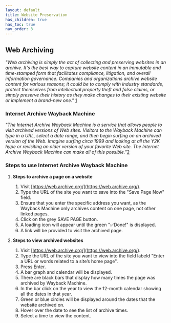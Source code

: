 ```yaml
---
layout: default
title: Website Preservation
has_children: true
has_toc: true
nav_order: 3
---
```

## Web Archiving

*"Web archiving is simply the act of collecting and preserving websites in an archive. It's the best way to capture website content in an immutable and time-stamped form that facilitates compliance, litigation, and overall information governance.*​
*Companies and organizations archive website content for various reasons; it could be to comply with industry standards, protect themselves from intellectual property theft and false claims, or simply preserve their history as they make changes to their existing website or implement a brand-new one."* [1]( https://blog.pagefreezer.com/reasons-companies-should-archive-websites)


### Internet Archive Wayback Machine

*"The Internet Archive Wayback Machine is a service that allows people to visit archived versions of Web sites. Visitors to the Wayback Machine can type in a URL, select a date range, and then begin surfing on an archived version of the Web. Imagine surfing circa 1999 and looking at all the Y2K hype or revisiting an older version of your favorite Web site. The Internet Archive Wayback Machine can make all of this possible."*[2]( https://help.archive.org/help/wayback-machine-general-information/)

### Steps to use Internet Archive Wayback Machine

1. **Steps to archive a page on a website**
    1. Visit [https://web.archive.org/](https://web.archive.org/). 
    2. Type the URL of the site you want to save into the "Save Page Now" field. 
    3. Ensure that you enter the specific address you want, as the Wayback Machine only archives content on one page, not other linked pages. 
    4. Click on the grey SAVE PAGE button. 
    5. A loading icon will appear until the green "✅Done!" is displayed. 
    6. A link will be provided to visit the archived page.

2. **Steps to view archived websites**
    1. Visit [https://web.archive.org/](https://web.archive.org/). 
    2. Type the URL of the site you want to view into the field labeld "Enter a URL or words related to a site’s home page". 
    3. Press Enter. 
    4. A bar graph and calendar will be displayed. 
    5. There are black bars that display how many times the page was archived by Wayback Machine. 
    6. In the bar click on the year to view the 12-month calendar showing all the dates in that year. 
    7. Green or blue circles will be displayed around the dates that the website archived on. 
    8. Hover over the date to see the list of archive times. 
    9. Select a time to view the content. 
